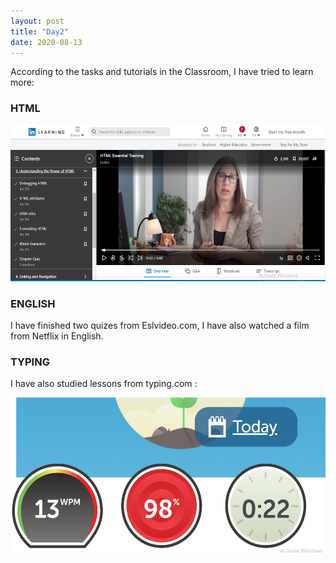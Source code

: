 ```yaml
---
layout: post
title: "Day2"
date: 2020-08-13
---
```


According to the tasks and tutorials in  the Classroom, I have tried to learn more:

<h3> HTML </h3>

<img src="/Images/htmlLinkedin1.png" alt="day1" height="250">

<h3> ENGLISH </h3>
I have finished two quizes from Eslvideo.com, I have also watched a film from Netflix in English.

<h3> TYPING </h3>

I have also studied lessons from  typing.com :

<img src="/Images/Typing1.png" alt="day1" height="250">

